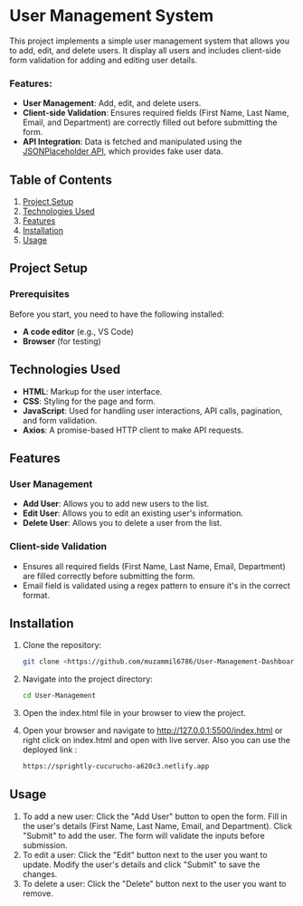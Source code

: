 # User Management System

This project implements a simple user management system that allows you to add, edit, and delete users. It display all users and includes client-side form validation for adding and editing user details.

### Features:
- **User Management**: Add, edit, and delete users.
- **Client-side Validation**: Ensures required fields (First Name, Last Name, Email, and Department) are correctly filled out before submitting the form.
- **API Integration**: Data is fetched and manipulated using the [JSONPlaceholder API](https://jsonplaceholder.typicode.com/), which provides fake user data.

## Table of Contents
1. [Project Setup](#project-setup)
2. [Technologies Used](#technologies-used)
3. [Features](#features)
4. [Installation](#installation)
5. [Usage](#usage)

## Project Setup

### Prerequisites
Before you start, you need to have the following installed:

- **A code editor** (e.g., VS Code)
- **Browser** (for testing)

## Technologies Used

- **HTML**: Markup for the user interface.
- **CSS**: Styling for the page and form.
- **JavaScript**: Used for handling user interactions, API calls, pagination, and form validation.
- **Axios**: A promise-based HTTP client to make API requests.

## Features

### User Management
- **Add User**: Allows you to add new users to the list.
- **Edit User**: Allows you to edit an existing user's information.
- **Delete User**: Allows you to delete a user from the list.

### Client-side Validation
- Ensures all required fields (First Name, Last Name, Email, Department) are filled correctly before submitting the form.
- Email field is validated using a regex pattern to ensure it's in the correct format.

## Installation

1. Clone the repository:

   ```bash
   git clone <https://github.com/muzammil6786/User-Management-Dashboard.git>
2. Navigate into the project directory:
   ```bash
   cd User-Management

3. Open the index.html file in your browser to view the project.
4. Open your browser and navigate to http://127.0.0.1:5500/index.html or right click on index.html and open with live server.
   Also you can use the deployed link : 
    ```bash
    https://sprightly-cucurucho-a620c3.netlify.app

## Usage

1. To add a new user:
Click the "Add User" button to open the form.
Fill in the user's details (First Name, Last Name, Email, and Department).
Click "Submit" to add the user. The form will validate the inputs before submission.
2. To edit a user:
Click the "Edit" button next to the user you want to update.
Modify the user's details and click "Submit" to save the changes.
3. To delete a user:
Click the "Delete" button next to the user you want to remove.

